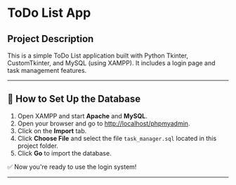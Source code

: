# ToDo List App

## Project Description

This is a simple ToDo List application built with Python Tkinter, CustomTkinter, and MySQL (using XAMPP). It includes a login page and task management features.

---

## 🔧 How to Set Up the Database

1. Open XAMPP and start **Apache** and **MySQL**.
2. Open your browser and go to [http://localhost/phpmyadmin](http://localhost/phpmyadmin).
3. Click on the **Import** tab.
4. Click **Choose File** and select the file `task_manager.sql` located in this project folder.
5. Click **Go** to import the database.

✅ Now you're ready to use the login system!

---
